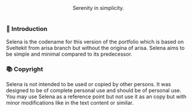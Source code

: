 <div align="center">
   Serenity in simplicity.
</div>

#

### 💭 Introduction

Selena is the codename for this version of the portfolio which is based on Sveltekit from 
arisa branch but without the origina of arisa. Selena aims to be simple and minimal compared 
to its predecessor.

### 📚 Copyright

Selena is not intended to be used or copied by other persons. It was designed to be of complete personal 
use and should be of personal use. You may use Selena as a reference point but not use it as an copy but with 
minor modifications like in the text content or similar.
